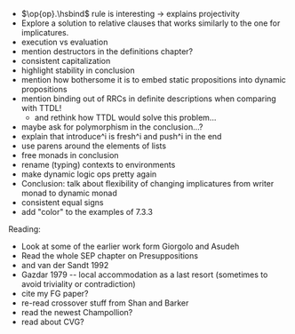 * $\op{op}.\hsbind$ rule is interesting -> explains projectivity
* Explore a solution to relative clauses that works similarly to the one
  for implicatures.
* execution vs evaluation
* mention destructors in the definitions chapter?
* consistent capitalization
* highlight stability in conclusion
* mention how bothersome it is to embed static propositions into dynamic
  propositions
* mention binding out of RRCs in definite descriptions when comparing with
  TTDL!
  * and rethink how TTDL would solve this problem...
* maybe ask for polymorphism in the conclusion...?
* explain that introduce^i is fresh^i and push^i in the end
* use parens around the elements of lists
* free monads in conclusion
* rename (typing) contexts to environments
* make dynamic logic ops pretty again
* Conclusion: talk about flexibility of changing implicatures from writer
  monad to dynamic monad
* consistent equal signs
* add "color" to the examples of 7.3.3

Reading:
* Look at some of the earlier work form Giorgolo and Asudeh
* Read the whole SEP chapter on Presuppositions
* and van der Sandt 1992
* Gazdar 1979 -- local accommodation as a last resort (sometimes to avoid
  triviality or contradiction)
* cite my FG paper?
* re-read crossover stuff from Shan and Barker
* read the newest Champollion?
* read about CVG?

